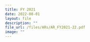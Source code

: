 ```yaml
---
title: FY 2021
date: 2022-08-01
layout: file
description: ""
file_url: /files/ARs/AR_FY2021-22.pdf
image: ""
---
```



